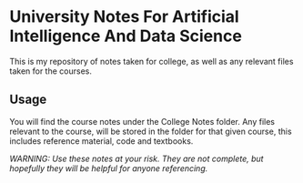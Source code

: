# University Notes For Artificial Intelligence And Data Science
This is my repository of notes taken for college, as well as any relevant files taken for the courses.

## Usage
You will find the course notes under the College Notes folder. Any files relevant to the course, will be stored in the folder for that given course, this includes reference material, code and textbooks.

*WARNING: Use these notes at your risk. They are not complete, but hopefully they will be helpful for anyone referencing.*


